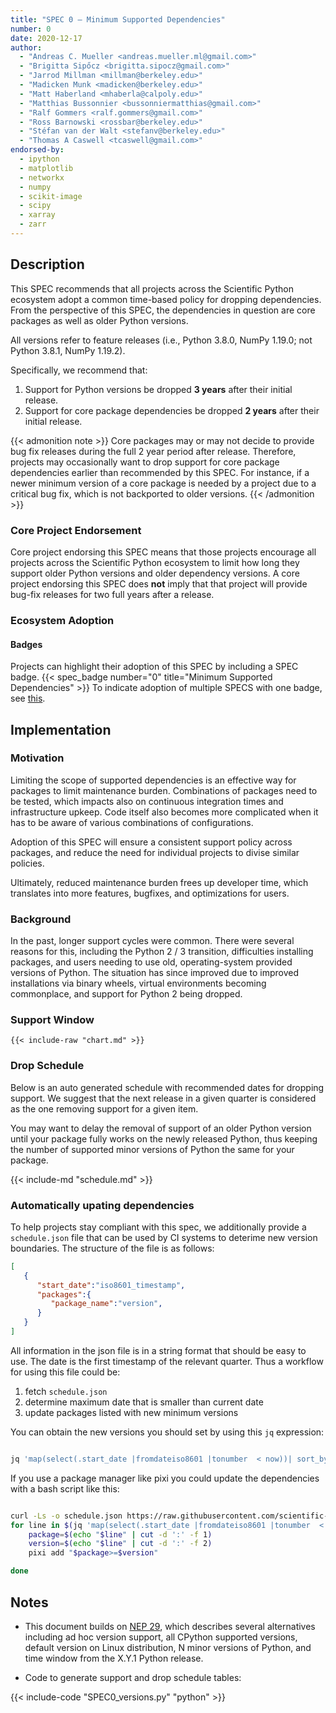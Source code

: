 ```yaml
---
title: "SPEC 0 — Minimum Supported Dependencies"
number: 0
date: 2020-12-17
author:
  - "Andreas C. Mueller <andreas.mueller.ml@gmail.com>"
  - "Brigitta Sipőcz <brigitta.sipocz@gmail.com>"
  - "Jarrod Millman <millman@berkeley.edu>"
  - "Madicken Munk <madicken@berkeley.edu>"
  - "Matt Haberland <mhaberla@calpoly.edu>"
  - "Matthias Bussonnier <bussonniermatthias@gmail.com>"
  - "Ralf Gommers <ralf.gommers@gmail.com>"
  - "Ross Barnowski <rossbar@berkeley.edu>"
  - "Stéfan van der Walt <stefanv@berkeley.edu>"
  - "Thomas A Caswell <tcaswell@gmail.com>"
endorsed-by:
  - ipython
  - matplotlib
  - networkx
  - numpy
  - scikit-image
  - scipy
  - xarray
  - zarr
---
```


## Description

This SPEC recommends that all projects across the Scientific Python ecosystem adopt a common time-based policy for dropping dependencies. From the perspective of this SPEC, the dependencies in question are core packages as well as older Python versions.

All versions refer to feature releases (i.e., Python 3.8.0, NumPy 1.19.0; not Python 3.8.1, NumPy 1.19.2).

Specifically, we recommend that:

1. Support for Python versions be dropped **3 years** after their initial release.
2. Support for core package dependencies be dropped **2 years** after their initial release.

{{< admonition note >}}
Core packages may or may not decide to provide bug fix releases during the full 2 year period after release.
Therefore, projects may occasionally want to drop support for core package dependencies earlier than recommended by this SPEC.
For instance, if a newer minimum version of a core package is needed by a project due to a critical bug fix,
which is not backported to older versions.
{{< /admonition >}}

### Core Project Endorsement

<!--
Briefly discuss what it means for a core project to endorse this SPEC.
-->

Core project endorsing this SPEC means that those projects encourage all projects across the Scientific Python ecosystem
to limit how long they support older Python versions and older dependency versions.
A core project endorsing this SPEC does **not** imply that that project will provide bug-fix releases for two full years after a release.

### Ecosystem Adoption

<!--
Briefly discuss what it means for a project to adopt this SPEC.
-->

#### Badges

Projects can highlight their adoption of this SPEC by including a SPEC badge.
{{< spec_badge number="0" title="Minimum Supported Dependencies" >}}
To indicate adoption of multiple SPECS with one badge, see [this](../purpose-and-process/#badges).

## Implementation

### Motivation

Limiting the scope of supported dependencies is an effective way for packages to limit maintenance burden.
Combinations of packages need to be tested, which impacts also on continuous integration times and infrastructure upkeep.
Code itself also becomes more complicated when it has to be aware of various combinations of configurations.

Adoption of this SPEC will ensure a consistent support policy across packages, and reduce the need for individual projects to divise similar policies.

Ultimately, reduced maintenance burden frees up developer time, which translates into more features, bugfixes, and optimizations for users.

### Background

In the past, longer support cycles were common.
There were several reasons for this, including the Python 2 / 3 transition, difficulties installing packages, and users needing to use old, operating-system provided versions of Python.
The situation has since improved due to improved installations via binary wheels, virtual environments becoming commonplace, and support for Python 2 being dropped.

### Support Window

```mermaid
{{< include-raw "chart.md" >}}
```

### Drop Schedule

Below is an auto generated schedule with recommended dates for dropping support. We suggest that the next release in a given quarter is
considered as the one removing support for a given item.

You may want to delay the removal of support of an older Python version until your package fully works on the newly released Python, thus keeping the number of supported minor versions of Python the same for your package.

{{< include-md "schedule.md" >}}

### Automatically upating dependencies

To help projects stay compliant with this spec, we additionally provide a `schedule.json` file that can be used by CI systems to deterime new version boundaries. The structure of the file is as follows:
```json
[
   {
      "start_date":"iso8601_timestamp",
      "packages":{
         "package_name":"version",
      }
   }
]

```

All information in the json file is in a string format that should be easy to use. The date is the first timestamp of the relevant quarter. Thus a workflow for using this file could be:

1. fetch `schedule.json`
2. determine maximum date that is smaller than current date
3. update packages listed with new minimum versions

You can obtain the new versions you should set by using this `jq` expression:

```sh

jq 'map(select(.start_date |fromdateiso8601 |tonumber  < now))| sort_by("start_date") | reverse | .[0].packages ' schedule.json

```

If you use a package manager like pixi you could update the dependencies with a bash script like this:

```sh

curl -Ls -o schedule.json https://raw.githubusercontent.com/scientific-python/specs/main/spec-0000/schedule.json
for line in $(jq 'map(select(.start_date |fromdateiso8601 |tonumber  < now))| sort_by("start_date") | reverse | .[0].packages | to_entries | map(.key + ":" + .value)[]' --raw-output schedule.json); do
	package=$(echo "$line" | cut -d ':' -f 1)
	version=$(echo "$line" | cut -d ':' -f 2)
	pixi add "$package>=$version"

done

```
## Notes

- This document builds on [NEP 29](https://numpy.org/neps/nep-0029-deprecation_policy.html), which describes several alternatives including ad hoc version support, all CPython supported versions, default version on Linux distribution, N minor versions of Python, and time window from the X.Y.1 Python release.

- Code to generate support and drop schedule tables:

{{< include-code "SPEC0_versions.py" "python" >}}
